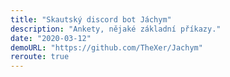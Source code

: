 ```yaml
---
title: "Skautský discord bot Jáchym"
description: "Ankety, nějaké základní příkazy."
date: "2020-03-12"
demoURL: "https://github.com/TheXer/Jachym"
reroute: true
---
```

